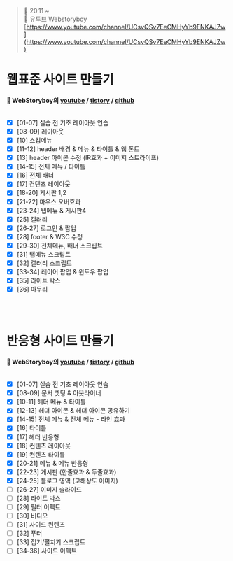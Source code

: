 ﻿> 👑 20.11 ~ <br>
> 🧩 유투브 Webstoryboy [https://www.youtube.com/channel/UCsvQSv7EeCMHyYb9ENKAJZw](https://www.youtube.com/channel/UCsvQSv7EeCMHyYb9ENKAJZw)

# 웹표준 사이트 만들기 
**🔔 WebStoryboy의 [youtube](https://youtu.be/tHy498wdPaA) / [tistory](https://wtss.tistory.com/category/SITE/01%20WEBSTANDARD) / [github](https://github.com/webstoryboy/webstandard2019)**  <br><br>

- [x] [01-07] 실습 전 기초 레이아웃 연습 <br>
- [x] [08-09] 레이아웃 <br>
- [x] [10] 스킵메뉴 <br>
- [x] [11-12] header 배경 & 메뉴 & 타이틀 & 웹 폰트 <br>
- [x] [13] header 아이콘 수정 (IR효과 + 이미지 스트라이프)<br>
- [x] [14-15] 전체 메뉴 / 타이틀 <br>
- [x] [16] 전체 배너 <br>
- [x] [17] 컨텐츠 레이아웃 <br>
- [x] [18-20] 게시판 1,2<br>
- [x] [21-22] 마우스 오버효과 <br>
- [x] [23-24] 탭메뉴 & 게시판4<br> 
- [x] [25] 갤러리 <br>
- [x] [26-27] 로그인 & 팝업 <br>
- [x] [28] footer & W3C 수정 <br>
- [x] [29-30] 전체메뉴, 배너 스크립트 <br>
- [x] [31] 탭메뉴 스크립트 <br>
- [x] [32] 갤러리 스크립트 <br>
- [x] [33-34] 레이어 팝업 & 윈도우 팝업 <br>
- [x] [35] 라이트 박스
- [x] [36] 마무리 <br>

<br><br>

# 반응형 사이트 만들기 
**🔔 WebStoryboy의 [youtube](https://youtu.be/52TT7SLexxE) / [tistory](https://wtss.tistory.com/204) / [github](https://github.com/webstoryboy/responsive2019)**  <br><br>

- [x] [01-07] 실습 전 기초 레이아웃 연습
- [x] [08-09] 문서 셋팅 & 아웃라이너
- [x] [10-11] 헤더 메뉴 & 타이틀
- [x] [12-13] 헤더 아이콘 & 헤더 아이콘 공유하기
- [x] [14-15] 전체 메뉴 & 전체 메뉴 - 라인 효과
- [x] [16] 타이틀
- [x] [17] 헤더 반응형
- [x] [18] 컨텐츠 레이아웃
- [x] [19] 컨텐츠 타이틀
- [x] [20-21] 메뉴 & 메뉴 반응형
- [x] [22-23] 게시판 (한줄효과 & 두줄효과)
- [x] [24-25] 블로그 영역 (고해상도 이미지)
- [ ] [26-27] 이미지 슬라이드
- [ ] [28] 라이트 박스
- [ ] [29] 필터 이펙트
- [ ] [30] 비디오
- [ ] [31] 사이드 컨텐츠
- [ ] [32] 푸터
- [ ] [33] 접기/펼치기 스크립트
- [ ] [34-36] 사이드 이펙트
